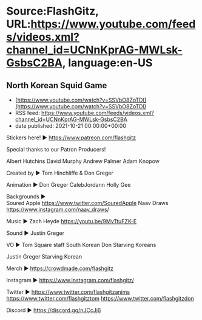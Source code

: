 # Source:FlashGitz, URL:https://www.youtube.com/feeds/videos.xml?channel_id=UCNnKprAG-MWLsk-GsbsC2BA, language:en-US

## North Korean Squid Game
 - [https://www.youtube.com/watch?v=SSVbO8ZoTDI](https://www.youtube.com/watch?v=SSVbO8ZoTDI)
 - RSS feed: https://www.youtube.com/feeds/videos.xml?channel_id=UCNnKprAG-MWLsk-GsbsC2BA
 - date published: 2021-10-21 00:00:00+00:00

Stickers here! ► https://www.patreon.com/flashgitz 

Special thanks to our Patron Producers!

Albert Hutchins
David Murphy
Andrew Palmer
Adam Knopow

Created by ► 
Tom Hinchliffe & Don Greger

Animation ►
Don Greger
CalebJordann
Holly Gee

Backgrounds ►  
Soured Apple https://www.twitter.com/SouredApple
Naav Draws https://www.instagram.com/naav_draws/

Music ►
Zach Heyde https://youtu.be/9MvTtuFZK-E

Sound ► 
Justin Greger

VO ► 
Tom
 Square staff
 South Korean
Don
 Starving Koreans

Justin Greger
 Starving Korean

Merch ►
https://crowdmade.com/flashgitz

Instagram ►
https://www.instagram.com/flashgitz/

Twitter ►
https://www.twitter.com/flashgitzanims
https://www.twitter.com/flashgitztom
https://www.twitter.com/flashgitzdon

Discord ►
https://discord.gg/nJCcJj6

